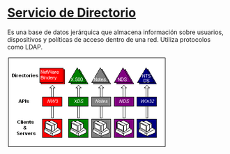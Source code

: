 # [Servicio de Directorio](https://learn.microsoft.com/es-es/windows/win32/adsi/multiple-directory-services)

Es una base de datos jerárquica que almacena información sobre usuarios, dispositivos y políticas de acceso dentro de una red. Utiliza protocolos como LDAP.

![service](img/ds2chal.png)
